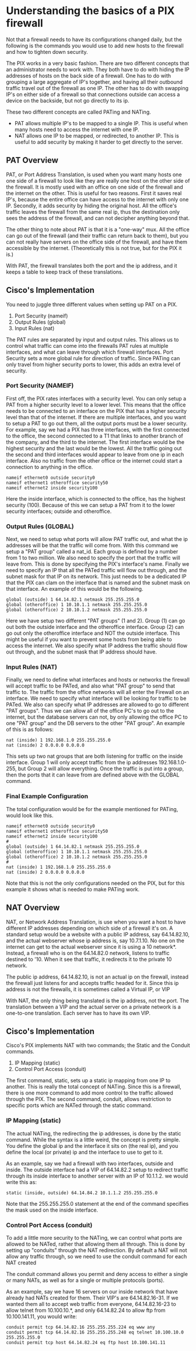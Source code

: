 # Understanding the basics of a PIX firewall
Not that a firewall needs to have its configurations changed daily, but the following is the commands you would use to add new hosts to the firewall and how to tighten down security.

The PIX works in a very basic fashion. There are two different concepts that an administrator needs to work with. They both have to do with hiding the IP addresses of hosts on the back side of a firewall. One has to do with grouping a large aggregate of IP's together, and having all their outbound traffic travel out of the firewall as one IP. The other has to do with swapping IP's on either side of a firewall so that connections outside can access a device on the backside, but not go directly to its ip.

These two different concepts are called PATing and NATing.
- PAT allows multiple IP's to be mapped to a single IP. This is useful when many hosts need to access the internet with one IP.
- NAT allows one IP to be mapped, or redirected, to another IP. This is useful to add security by making it harder to get directly to the server.

## PAT Overview
PAT, or Port Address Translation, is used when you want many hosts one one side of a firewall to look like they are really one host on the other side of the firewall. It is mostly used with an office on one side of the firewall and the internet on the other. This is useful for two reasons. First it saves real IP's, because the entire office can have access to the internet with only one IP. Secondly, it adds security by hiding the original host. All the office's traffic leaves the firewall from the same real ip, thus the destination only sees the address of the firewall, and can not decipher anything beyond that.

The other thing to note about PAT is that it is a "one-way" mux. All the office can go out of the firewall (and their traffic can return back to them), but you can not really have servers on the office side of the firewall, and have them accessible by the internet. (Theoretically this is not true, but for the PIX it is.)

With PAT, the firewall translates both the port and the ip address, and it keeps a table to keep track of these translations.

## Cisco's Implementation
You need to juggle three different values when setting up PAT on a PIX.

1. Port Security (nameif)
2. Output Rules (global)
3. Input Rules (nat)

The PAT rules are separated by input and output rules. This allows us to control what traffic can come into the firewalls PAT rules at multiple interfaces, and what can leave through which firewall interfaces. Port Security sets a more global rule for direction of traffic. Since PATing can only travel from higher security ports to lower, this adds an extra level of security.

### Port Security (NAMEIF)
First off, the PIX rates interfaces with a security level. You can only setup a PAT from a higher security level to a lower level. This means that the office needs to be connected to an interface on the PIX that has a higher security level than that of the internet. If there are multiple interfaces, and you want to setup a PAT to go out them, all the output ports must be a lower security. For example, say we had a PIX has three interfaces, with the first connected to the office, the second connected to a T1 that links to another branch of the company, and the third to the internet. The first interface would be the highest security and the last would be the lowest. All the traffic going out the second and third interfaces would appear to leave from one ip in each interface. Also no traffic from the other office or the internet could start a connection to anything in the office.

```
nameif ethernet0 outside security0
nameif ethernet1 otheroffice security50
nameif ethernet2 inside security100
```

Here the inside interface, which is connected to the office, has the highest security (100). Because of this we can setup a PAT from it to the lower security interfaces; outside and otheroffice.

### Output Rules (GLOBAL)
Next, we need to setup what ports will allow PAT traffic out, and what the ip addresses will be that the traffic will come from. With this command we setup a "PAT group" called a nat_id. Each group is defined by a number from 1 to two million. We also need to specify the port that the traffic will leave from. This is done by specifying the PIX's interface's name. Finally we need to specify an IP that all the PATed traffic will flow out through, and the subnet mask for that IP on its network. This just needs to be a dedicated IP that the PIX can clam on the interface that is named and the subnet mask on that interface. An example of this would be the following.

```
global (outside) 1 64.14.82.1 netmask 255.255.255.0
global (otheroffice) 1 10.10.1.1 netmask 255.255.255.0
global (otheroffice) 2 10.10.1.2 netmask 255.255.255.0
```

Here we have setup two different "PAT groups" (1 and 2). Group (1) can go out both the outside interface and the otheroffice interface. Group (2) can go out only the otheroffice interface and NOT the outside interface. This might be useful if you want to prevent some hosts from being able to access the internet. We also specify what IP address the traffic should flow out through, and the subnet mask that IP address should have.

### Input Rules (NAT)
Finally, we need to define what interfaces and hosts or networks the firewall will accept traffic to be PATed, and also what "PAT group" to send that traffic to. The traffic from the office networks will all enter the Firewall on an interface. We need to specify what interface will be looking for traffic to be PATed. We also can specify what IP addresses are allowed to go to different "PAT groups". Thus we can allow all of the office PC's to go out to the internet, but the database servers can not, by only allowing the office PC to one "PAT group" and the DB servers to the other "PAT group". An example of this is as follows:

```
nat (inside) 1 192.168.1.0 255.255.255.0
nat (inside) 2 0.0.0.0 0.0.0.0
```

This sets up two nat groups that are both listening for traffic on the inside interface. Group 1 will only accept traffic from the ip addresses 192.168.1.0-255, but Group 2 will allow everything. Once the traffic is put into a group, then the ports that it can leave from are defined above with the GLOBAL command.

### Final Example Configuration
The total configuration would be for the example mentioned for PATing, would look like this.

```
nameif ethernet0 outside security0
nameif ethernet1 otheroffice security50
nameif ethernet2 inside security100
#
global (outside) 1 64.14.82.1 netmask 255.255.255.0
global (otheroffice) 1 10.10.1.1 netmask 255.255.255.0
global (otheroffice) 2 10.10.1.2 netmask 255.255.255.0
#
nat (inside) 1 192.168.1.0 255.255.255.0
nat (inside) 2 0.0.0.0 0.0.0.0
```

Note that this is not the only configurations needed on the PIX, but for this example it shows what is needed to make PATing work. 

## NAT Overview
NAT, or Network Address Translation, is use when you want a host to have different IP addresses depending on which side of a firewall it's on. A standard setup would be a website with a public IP address, say 64.14.82.10, and the actual webserver whose ip address is, say 10.7.1.10. No one on the internet can get to the actual webserver since it is using a 10 network*. Instead, a firewall who is on the 64.14.82.0 network, listens to traffic destined to '10. When it see that traffic, it redirects it to the private 10 network.

The public ip address, 64.14.82.10, is not an actual ip on the firewall, instead the firewall just listens for and accepts traffic headed for it. Since this ip address is not the firewalls, it is sometimes called a Virtual IP, or VIP

With NAT, the only thing being translated is the ip address, not the port. The translation between a VIP and the actual server on a private network is a one-to-one translation. Each server has to have its own VIP.

## Cisco's Implementation
Cisco's PIX implements NAT with two commands; the Static and the Conduit commands.

1. IP Mapping (static)
2. Control Port Access (conduit)

The first command, static, sets up a static ip mapping from one IP to another. This is really the total concept of NATing. Since this is a firewall, there is one more command to add more control to the traffic allowed through the PIX. The second command, conduit, allows restriction to specific ports which are NATed through the static command.

### IP Mapping (static)
The actual NATing, the redirecting the ip addresses, is done by the static command. While the syntax is a little weird, the concept is pretty simple. You define the global ip and the interface it sits on (the real ip), and you define the local (or private) ip and the interface to use to get to it.

As an example, say we had a firewall with two interfaces, outside and inside. The outside interface had a VIP of 64.14.82.2 setup to redirect traffic through its inside interface to another server with an IP of 10.1.1.2. we would write this as: 

```
static (inside, outside) 64.14.84.2 10.1.1.2 255.255.255.0
```

Note that the 255.255.255.0 statement at the end of the command specifies the mask used on the inside interface.

### Control Port Access (conduit)
To add a little more security to the NATing, we can control what ports are allowed to be NATed, rather that allowing them all through. This is done by setting up "conduits" through the NAT redirection. By default a NAT will not allow any traffic through, so we need to use the conduit command for each NAT created

The conduit command allows you permit and deny access to either a single or many NATs, as well as for a single or multiple protocols (ports).

As an example, say we have 16 servers on our inside network that have already had NATs created for them. Their VIP's are 64.14.82.16-31. If we wanted them all to accept web traffic from everyone, 64.14.82.16-23 to allow telnet from 10.100.10.*, and only 64.14.82.24 to allow ftp from 10.100.141.11, you would write:

```
conduit permit tcp 64.14.82.16 255.255.255.224 eq www any
conduit permit tcp 64.14.82.16 255.255.255.248 eq telnet 10.100.10.0 255.255.255.0
conduit permit tcp host 64.14.82.24 eq ftp host 10.100.141.11
```
